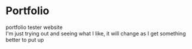 # Portfolio
portfolio tester website
<br>
I'm just trying out and seeing what I like, it will change as I get something better to put up

